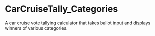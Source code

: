 # CarCruiseTally_Categories
A car cruise vote tallying calculator that takes ballot input and displays winners of various categories.
